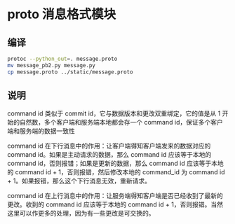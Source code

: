 # proto 消息格式模块

## 编译

```bash
protoc --python_out=. message.proto
mv message_pb2.py message.py
cp message.proto ../static/message.proto
```

## 说明

command id 类似于 commit id，它与数据版本和更改双重绑定，它的值是从 1 开始的自然数，多个客户端和服务端本地都会存一个 command id，保证多个客户端和服务端的数据一致性

command id 在下行消息中的作用：让客户端得知客户端发来的数据对应的 command id。如果是主动请求的数据，那么 command id 应该等于本地的 command id，否则报错；如果是更新的数据，那么 command id 应该等于本地的 command id + 1，否则报错，然后修改本地的 command_id 为 command id + 1。如果报错，那么这个下行消息无效，重新请求。

command id 在上行消息中的作用：让服务端得知客户端是否已经收到了最新的更改。收到的 command id 应该等于本地的 command id + 1，否则报错。当然这里可以作更多的处理，因为有一些更改是可交换的。